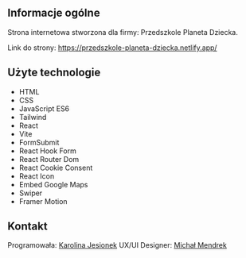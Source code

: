 ## Informacje ogólne
Strona internetowa stworzona dla firmy: Przedszkole Planeta Dziecka.

Link do strony: https://przedszkole-planeta-dziecka.netlify.app/

## Użyte technologie
* HTML
* CSS
* JavaScript ES6
* Tailwind
* React
* Vite
* FormSubmit
* React Hook Form
* React Router Dom
* React Cookie Consent
* React Icon
* Embed Google Maps
* Swiper
* Framer Motion

## Kontakt
Programowała: [Karolina Jesionek](mailto:karolina.anna.jesionek@gmail.com) 
UX/UI Designer: [Michał Mendrek](mailto:michal.mendrek22@gmail.com) 

